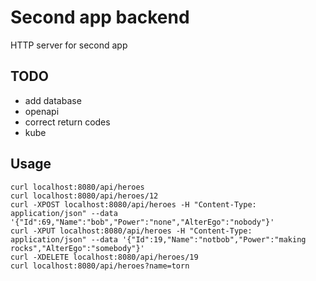 # Second app backend
HTTP server for second app

## TODO 
- add database
- openapi
- correct return codes
- kube

## Usage
```
curl localhost:8080/api/heroes
curl localhost:8080/api/heroes/12
curl -XPOST localhost:8080/api/heroes -H "Content-Type: application/json" --data '{"Id":69,"Name":"bob","Power":"none","AlterEgo":"nobody"}'
curl -XPUT localhost:8080/api/heroes -H "Content-Type: application/json" --data '{"Id":19,"Name":"notbob","Power":"making rocks","AlterEgo":"somebody"}'
curl -XDELETE localhost:8080/api/heroes/19
curl localhost:8080/api/heroes?name=torn
```